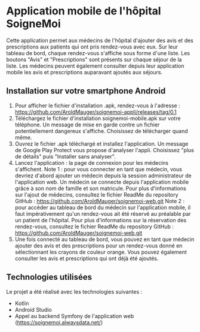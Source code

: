 # Application mobile de l'hôpital SoigneMoi

Cette application permet aux médecins de l'hôpital d'ajouter des avis et des prescriptions aux patients qui ont pris rendez-vous avec eux. Sur leur tableau de bord, chaque rendez-vous s'affiche sous forme d'une liste.
Les boutons "Avis" et "Prescriptions" sont présents sur chaque séjour de la liste. Les médecins peuvent également consulter depuis leur application mobile les avis et prescriptions auparavant ajoutés aux séjours.

## Installation sur votre smartphone Android

1. Pour afficher le fichier d'installation .apk, rendez-vous à l'adresse : https://github.com/AroldMauger/soignemoi-appli/releases/tag/0.1
2. Téléchargez le fichier d'installation soignemoi-mobile.apk sur votre téléphone. Un message de mise en garde contre un fichier potentiellement dangereux s'affiche. Choisissez de télécharger quand même.
3. Ouvrez le fichier .apk téléchargé et installez l'application. Un message de Google Play Protect vous propose d'analyser l'appli. Choisissez "plus de détails" puis "Installer sans analyser".
4. Lancez l'application : la page de connexion pour les médecins s'affichent.
Note 1 : pour vous connecter en tant que médecin, vous devriez d'abord ajouter un médecin depuis la session administrateur de l'application web. Un médecin se connecte depuis l'application mobile grâce à son nom de famille et son matricule. Pour plus d'informations sur l'ajout de médecins, consultez le fichier ReadMe du repository GitHub : https://github.com/AroldMauger/soignemoi-web.git
Note 2 : pour accéder au tableau de bord du médecin sur l'application mobile, il faut impérativement qu'un rendez-vous ait été réservé au préalable par un patient de l'hôpital. Pour plus d'informations sur la réservation des rendez-vous, consultez le fichier ReadMe du repository GitHub : https://github.com/AroldMauger/soignemoi-web.git
5. Une fois connecté au tableau de bord, vous pouvez en tant que médecin ajouter des avis et des prescriptions pour un rendez-vous donné en sélectionnant les crayons de couleur orange. Vous pouvez également consulter les avis et prescriptions qui ont déjà été ajoutés.
   
## Technologies utilisées

Le projet a été réalisé avec les technologies suivantes :

- Kotlin 
- Android Studio 
- Appel au backend Symfony de l'application web (https://soignemoi.alwaysdata.net/)

